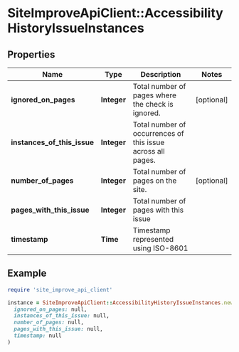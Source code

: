 # SiteImproveApiClient::AccessibilityHistoryIssueInstances

## Properties

| Name | Type | Description | Notes |
| ---- | ---- | ----------- | ----- |
| **ignored_on_pages** | **Integer** | Total number of pages where the check is ignored. | [optional] |
| **instances_of_this_issue** | **Integer** | Total number of occurrences of this issue across all pages. |  |
| **number_of_pages** | **Integer** | Total number of pages on the site. | [optional] |
| **pages_with_this_issue** | **Integer** | Total number of pages with this issue |  |
| **timestamp** | **Time** | Timestamp represented using ISO-8601 |  |

## Example

```ruby
require 'site_improve_api_client'

instance = SiteImproveApiClient::AccessibilityHistoryIssueInstances.new(
  ignored_on_pages: null,
  instances_of_this_issue: null,
  number_of_pages: null,
  pages_with_this_issue: null,
  timestamp: null
)
```

